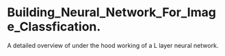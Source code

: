 # Building_Neural_Network_For_Image_Classfication.
A detailed overview of under the hood working of a L layer neural network.
